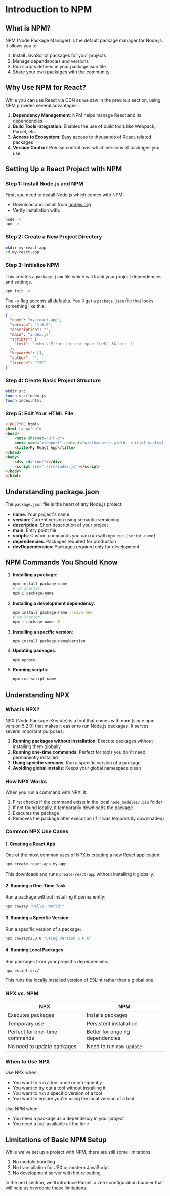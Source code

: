 # Introduction to NPM

## What is NPM?

NPM (Node Package Manager) is the default package manager for Node.js. It allows you to:

1. Install JavaScript packages for your projects
2. Manage dependencies and versions
3. Run scripts defined in your package.json file
4. Share your own packages with the community

## Why Use NPM for React?

While you can use React via CDN as we saw in the previous section, using NPM provides several advantages:

1. **Dependency Management**: NPM helps manage React and its dependencies
2. **Build Tools Integration**: Enables the use of build tools like Webpack, Parcel, etc.
3. **Access to Ecosystem**: Easy access to thousands of React-related packages
4. **Version Control**: Precise control over which versions of packages you use

## Setting Up a React Project with NPM

### Step 1: Install Node.js and NPM

First, you need to install Node.js which comes with NPM:
- Download and install from [nodejs.org](https://nodejs.org/)
- Verify installation with:

```bash
node -v
npm -v
```

### Step 2: Create a New Project Directory

```bash
mkdir my-react-app
cd my-react-app
```

### Step 3: Initialize NPM

This creates a `package.json` file which will track your project dependencies and settings.

```bash
npm init -y
```

The `-y` flag accepts all defaults. You'll get a `package.json` file that looks something like this:

```json
{
  "name": "my-react-app",
  "version": "1.0.0",
  "description": "",
  "main": "index.js",
  "scripts": {
    "test": "echo \"Error: no test specified\" && exit 1"
  },
  "keywords": [],
  "author": "",
  "license": "ISC"
}
```

### Step 4: Create Basic Project Structure

```bash
mkdir src
touch src/index.js
touch index.html
```

### Step 5: Edit Your HTML File

```html
<!DOCTYPE html>
<html lang="en">
<head>
    <meta charset="UTF-8">
    <meta name="viewport" content="width=device-width, initial-scale=1.0">
    <title>My React App</title>
</head>
<body>
    <div id="root"></div>
    <script src="./src/index.js"></script>
</body>
</html>
```

## Understanding package.json

The `package.json` file is the heart of any Node.js project:

- **name**: Your project's name
- **version**: Current version using semantic versioning
- **description**: Short description of your project
- **main**: Entry point file
- **scripts**: Custom commands you can run with `npm run [script-name]`
- **dependencies**: Packages required for production
- **devDependencies**: Packages required only for development

## NPM Commands You Should Know

1. **Installing a package**:
   ```bash
   npm install package-name
   # or shorter
   npm i package-name
   ```

2. **Installing a development dependency**:
   ```bash
   npm install package-name --save-dev
   # or shorter
   npm i package-name -D
   ```

3. **Installing a specific version**:
   ```bash
   npm install package-name@version
   ```

4. **Updating packages**:
   ```bash
   npm update
   ```

5. **Running scripts**:
   ```bash
   npm run script-name
   ```

## Understanding NPX

### What is NPX?

NPX (Node Package eXecute) is a tool that comes with npm (since npm version 5.2.0) that makes it easier to run Node.js packages. It serves several important purposes:

1. **Running packages without installation**: Execute packages without installing them globally
2. **Running one-time commands**: Perfect for tools you don't need permanently installed
3. **Using specific versions**: Run a specific version of a package
4. **Avoiding global installs**: Keeps your global namespace clean

### How NPX Works

When you run a command with NPX, it:

1. First checks if the command exists in the local `node_modules/.bin` folder
2. If not found locally, it temporarily downloads the package
3. Executes the package
4. Removes the package after execution (if it was temporarily downloaded)

### Common NPX Use Cases

#### 1. Creating a React App

One of the most common uses of NPX is creating a new React application:

```bash
npx create-react-app my-app
```

This downloads and runs `create-react-app` without installing it globally.

#### 2. Running a One-Time Task

Run a package without installing it permanently:

```bash
npx cowsay "Hello, World!"
```

#### 3. Running a Specific Version

Run a specific version of a package:

```bash
npx cowsay@2.0.0 "Using version 2.0.0"
```

#### 4. Running Local Packages

Run packages from your project's dependencies:

```bash
npx eslint src/
```

This runs the locally installed version of ESLint rather than a global one.

### NPX vs. NPM

| NPX | NPM |
|-----|-----|
| Executes packages | Installs packages |
| Temporary use | Persistent installation |
| Perfect for one-time commands | Better for ongoing dependencies |
| No need to update packages | Need to run `npm update` |

### When to Use NPX

Use NPX when:
- You want to run a tool once or infrequently
- You want to try out a tool without installing it
- You want to run a specific version of a tool
- You want to ensure you're using the local version of a tool

Use NPM when:
- You need a package as a dependency in your project
- You need a tool available all the time

## Limitations of Basic NPM Setup

While we've set up a project with NPM, there are still some limitations:

1. No module bundling
2. No transpilation for JSX or modern JavaScript
3. No development server with hot reloading

In the next section, we'll introduce Parcel, a zero-configuration bundler that will help us overcome these limitations.
